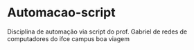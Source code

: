 # Automacao-script
Disciplina de automação  via script do prof. Gabriel de redes de computadores do ifce campus boa viagem
